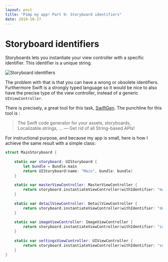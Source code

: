 ```yaml
---
layout: post
title: "Pimp my app! Part 9: Storyboard identifiers"
date: 2018-10-27
---
```


# Storyboard identifiers

Storyboards lets you instantiate your view controller with a specific identifier. This identifier is a unique string.

 ![Storyboard identifiers](storyboard-id.png)

The problem with that is that you can have a wrong or obsolete identifiers. Furthermore Swift is a strongly typed language so it would be nice to also have the precise type of the view controller, instead of a generic `UIViewController`.

There is precisely, a great tool for this task,
[SwiftGen](https://github.com/SwiftGen/SwiftGen). The punchline for this tool is :

> The Swift code generator for your assets, storyboards, Localizable.strings, … — Get rid of all String-based APIs! 

For instructional purpose, and because my app is small, here is how I achieve the same result with a simple class:

```swift
struct MainStoryboard {
    
    static var storyboard: UIStoryboard {
        let bundle = Bundle.main
        return UIStoryboard(name: "Main", bundle: bundle)
    }
    
    static var masterViewController: MasterViewController {
        return storyboard.instantiateViewController(withIdentifier: "master-scene") as! MasterViewController
    }
    
    static var detailViewController: DetailViewController {
        return storyboard.instantiateViewController(withIdentifier: "detail-scene") as! DetailViewController
    }
    
    static var imageViewController: ImageViewController {
        return storyboard.instantiateViewController(withIdentifier: "image-scene") as! ImageViewController
    }
    
    static var settingsViewController: UIViewController {
        return storyboard.instantiateViewController(withIdentifier: "settings-navigation")
    }
}
```

